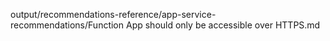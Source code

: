 output/recommendations-reference/app-service-recommendations/Function App should only be accessible over HTTPS.md